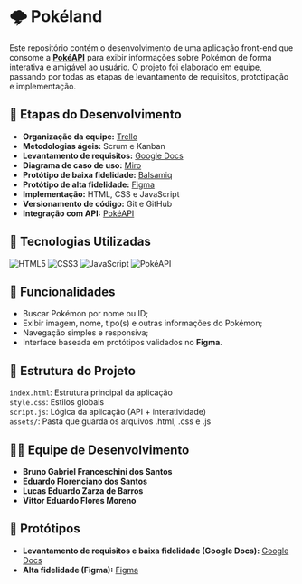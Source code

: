 # 🌩️ Pokéland

Este repositório contém o desenvolvimento de uma aplicação front-end que consome a **[PokéAPI](https://pokeapi.co/)** para exibir informações sobre Pokémon de forma interativa e amigável ao usuário.
O projeto foi elaborado em equipe, passando por todas as etapas de levantamento de requisitos, prototipação e implementação.

## 📑 Etapas do Desenvolvimento

- **Organização da equipe:** [Trello](https://trello.com/pt-BR?campaign=19269516466&adgroup=148159506607&targetid=kwd-3609071522&matchtype=e&network=g&device=c&device_model=&creative=641463051732&keyword=trello&placement=&target=&ds_eid=700000001557344&ds_e1=GOOGLE&gad_source=1&gad_campaignid=19269516466&gbraid=0AAAAADMO9Yh_2s_CZWfKXT3O60r1HXI3U&gclid=CjwKCAjw89jGBhB0EiwA2o1On4EvlYtPeimtW5DHRGvAVxvLp82SORRz4YCI7vORizDm-n3RUnlt7BoCF-0QAvD_BwE)
- **Metodologias ágeis:** Scrum e Kanban
- **Levantamento de requisitos:** [Google Docs](https://docs.google.com/)
- **Diagrama de caso de uso:** [Miro](https://miro.com/)
- **Protótipo de baixa fidelidade:** [Balsamiq](https://balsamiq.com/)
- **Protótipo de alta fidelidade:** [Figma](https://figma.com/)
- **Implementação:** HTML, CSS e JavaScript
- **Versionamento de código:** Git e GitHub
- **Integração com API:** [PokéAPI](https://pokeapi.co/)

## 🚀 Tecnologias Utilizadas

![HTML5](https://img.shields.io/badge/HTML5-E34F26?style=for-the-badge&logo=html5&logoColor=fff)
![CSS3](https://img.shields.io/badge/CSS3-1572B6?style=for-the-badge&logo=css3&logoColor=fff)
![JavaScript](https://img.shields.io/badge/JavaScript-F7DF1E?style=for-the-badge&logo=javascript&logoColor=000)
![PokéAPI](https://img.shields.io/badge/PokéAPI-DC0A2D?style=for-the-badge&logo=pokemon&logoColor=fff)

## 🎯 Funcionalidades

- Buscar Pokémon por nome ou ID;
- Exibir imagem, nome, tipo(s) e outras informações do Pokémon;
- Navegação simples e responsiva;
- Interface baseada em protótipos validados no **Figma**.

## 📂 Estrutura do Projeto
`index.html`: Estrutura principal da aplicação <br>
`style.css`: Estilos globais <br>
`script.js`: Lógica da aplicação (API + interatividade) <br>
`assets/`: Pasta que guarda os arquivos .html, .css e .js

## 🧑‍💻 Equipe de Desenvolvimento

- **Bruno Gabriel Franceschini dos Santos**
- **Eduardo Florenciano dos Santos**
- **Lucas Eduardo Zarza de Barros**
- **Vittor Eduardo Flores Moreno**

## 📸 Protótipos

- **Levantamento de requisitos e baixa fidelidade (Google Docs):** [Google Docs](https://docs.google.com/document/d/1a01eupsQJX5InngltC15DjfshqzSDN5savcsSzDF9hg/edit?tab=t.0#heading=h.6hed4ebl5tqu)
- **Alta fidelidade (Figma):** [Figma](https://www.figma.com/design/Ighs8pXKz0jRcBaSthGvFf/APRESENTA%C3%87%C3%83O-POK%C3%89LAND?node-id=3331-91&t=ZZwATGaLnL5lzs9P-0)
